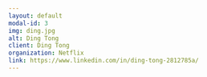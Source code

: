```yaml
---
layout: default
modal-id: 3
img: ding.jpg
alt: Ding Tong
client: Ding Tong
organization: Netflix
link: https://www.linkedin.com/in/ding-tong-2812785a/
---
```

